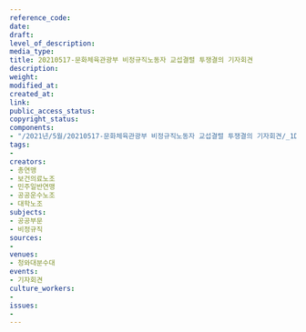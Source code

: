 ```yaml
---
reference_code: 
date: 
draft: 
level_of_description: 
media_type: 
title: 20210517-문화체육관광부 비정규직노동자 교섭결렬 투쟁결의 기자회견
description: 
weight: 
modified_at: 
created_at: 
link: 
public_access_status: 
copyright_status: 
components:
- "/2021년/5월/20210517-문화체육관광부 비정규직노동자 교섭결렬 투쟁결의 기자회견/_1DX0079.jpg"
tags:
- 
creators:
- 총연맹
- 보건의료노조
- 민주일반연맹
- 공공운수노조
- 대학노조
subjects:
- 공공부문
- 비정규직
sources:
- 
venues:
- 청와대분수대
events:
- 기자회견
culture_workers:
- 
issues:
- 
---
```

